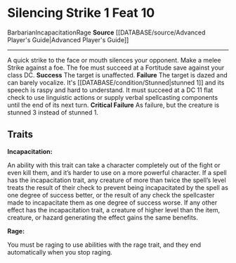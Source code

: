 ﻿---
actions: '[one-action]'
feat: Silencing Strike
id: '1621'
level: '10'
name: Silencing Strike
rarity: Common
source: '[[DATABASE/source/Advanced Player''s Guide|Advanced Player''s Guide]]'
trait:
- '[[DATABASE/trait/Barbarian|Barbarian]]'
- '[[DATABASE/trait/Incapacitation|Incapacitation]]'
- '[[DATABASE/trait/Rage|Rage]]'
type: Feat

---
# Silencing Strike <span class="action-icon">1</span> <span class="item-type">Feat 10</span>

<span class="item-trait">Barbarian</span><span class="item-trait">Incapacitation</span><span class="item-trait">Rage</span>
**Source** [[DATABASE/source/Advanced Player's Guide|Advanced Player's Guide]]

---
A quick strike to the face or mouth silences your opponent. Make a melee Strike against a foe. The foe must succeed at a Fortitude save against your class DC.
**Success** The target is unaffected.
**Failure** The target is dazed and can barely vocalize. It's [[DATABASE/condition/Stunned|stunned 1]] and its speech is raspy and hard to understand. It must succeed at a DC 11 flat check to use linguistic actions or supply verbal spellcasting components until the end of its next turn.
**Critical Failure** As failure, but the creature is stunned 3 instead of stunned 1.

## Traits

**Incapacitation:**

An ability with this trait can take a character completely out of the fight or even kill them, and it’s harder to use on a more powerful character. If a spell has the incapacitation trait, any creature of more than twice the spell’s level treats the result of their check to prevent being incapacitated by the spell as one degree of success better, or the result of any check the spellcaster made to incapacitate them as one degree of success worse. If any other effect has the incapacitation trait, a creature of higher level than the item, creature, or hazard generating the effect gains the same benefits.

**Rage:**

You must be raging to use abilities with the rage trait, and they end automatically when you stop raging.